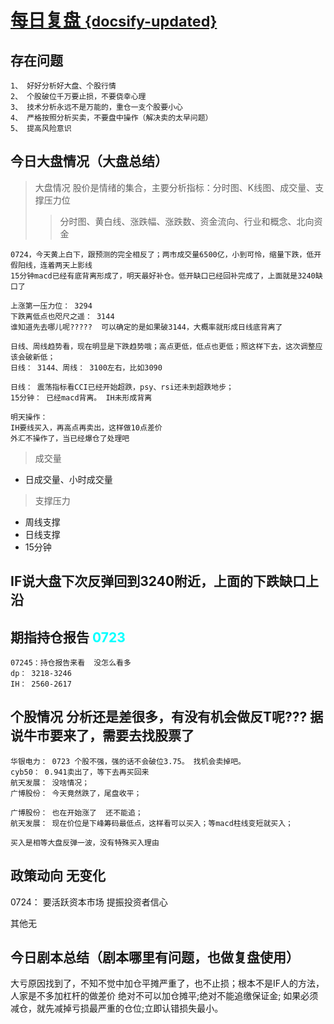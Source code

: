 # [每日复盘 <small>{docsify-updated}</small>](/README.md)




## 存在问题
```
1、 好好分析好大盘、个股行情
2、 个股破位千万要止损，不要侥幸心理
3、 技术分析永远不是万能的，重仓一支个股要小心
4、 严格按照分析买卖，不要盘中操作（解决卖的太早问题）
5、 提高风险意识 
```

## 今日大盘情况（大盘总结）
> 大盘情况 股价是情绪的集合，主要分析指标：分时图、K线图、成交量、支撑压力位
>> 分时图、黄白线、涨跌幅、涨跌数、资金流向、行业和概念、北向资金

```
0724，今天黄上白下，跟预测的完全相反了；两市成交量6500亿，小到可怜，缩量下跌，低开假阳线，连着两天上影线
15分钟macd已经有底背离形成了，明天最好补仓。低开缺口已经回补完成了，上面就是3240缺口了

上涨第一压力位： 3294
下跌离低点也咫尺之遥： 3144
谁知道先去哪儿呢?????  可以确定的是如果破3144，大概率就形成日线底背离了
```

```
日线、周线趋势看，现在明显是下跌趋势哦；高点更低，低点也更低；照这样下去，这次调整应该会破新低；
日线： 3144、周线： 3100左右，比如3090

日线： 震荡指标看CCI已经开始超跌，psy、rsi还未到超跌地步；
15分钟： 已经macd背离。 IH未形成背离

明天操作：
IH要线买入，再高点再卖出，这样做10点差价
外汇不操作了，当已经爆仓了处理吧
```


> 成交量
- 日成交量、小时成交量

> 支撑压力
- 周线支撑
- 日线支撑
- 15分钟

## IF说大盘下次反弹回到3240附近，上面的下跌缺口上沿

## 期指持仓报告 <font color="#00ffff">0723</font>
    07245：持仓报告来看  没怎么看多
    dp： 3218-3246
    IH： 2560-2617

## 个股情况  分析还是差很多，有没有机会做反T呢???  据说牛市要来了，需要去找股票了
```
华银电力： 0723 个股不强，强的话不会破位3.75。 找机会卖掉吧。
cyb50： 0.941卖出了，等下去再买回来
航天发展： 没啥情况；
广博股份： 今天竟然跌了，尾盘收平；

广博股份： 也在开始涨了  还不能追；
航天发展： 现在价位是下峰筹码最低点，这样看可以买入；等macd柱线变短就买入；

买入是相等大盘反弹一波，没有特殊买入理由
```

## 政策动向  无变化
0724： 要活跃资本市场 提振投资者信心 

其他无

## 今日剧本总结（剧本哪里有问题，也做复盘使用）

大亏原因找到了，不知不觉中加仓平摊严重了，也不止损；根本不是IF人的方法，人家是不多加杠杆的做差价
绝对不可以加仓摊平;绝对不能追缴保证金; 如果必须减仓，就先减掉亏损最严重的仓位;立即认错损失最小。

